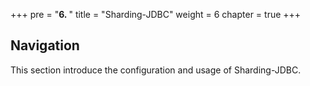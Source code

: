 +++
pre = "<b>6. </b>"
title = "Sharding-JDBC"
weight = 6
chapter = true
+++

## Navigation

This section introduce the configuration and usage of Sharding-JDBC.
